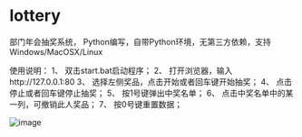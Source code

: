 # lottery
部门年会抽奖系统， Python编写，自带Python环境，无第三方依赖，支持Windows/MacOSX/Linux    

使用说明：
1、  双击start.bat启动程序；
2、	打开浏览器，输入http://127.0.0.1:80
3、	选择左侧奖品，点击开始或者回车键开始抽奖；
4、	点击停止或者回车键停止抽奖；
5、	按1号键弹出中奖名单；
6、	点击中奖名单中的某一列，可撤销此人奖品；
7、	按0号键重置数据；

![image](https://github.com/yuhuating/lottery/blob/master/index.png)
